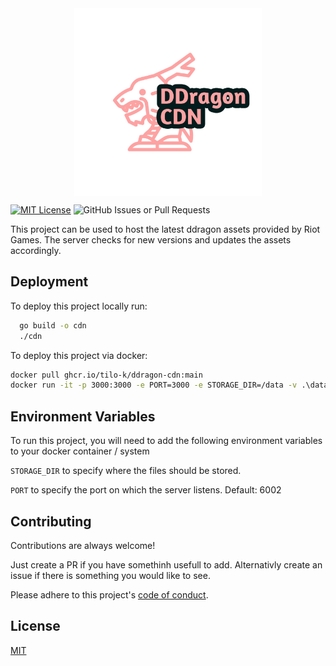 
<div style="display: flex; justify-content: center; align-items: center; width: 100%;">

<img src="https://raw.githubusercontent.com/Tilo-K/ddragon-cdn/main/logos/logo.png" style="width: 300px"/>

</div>

<div style="display: flex; gap: 1rem;">

[![MIT License](https://img.shields.io/badge/License-MIT-green.svg)](https://choosealicense.com/licenses/mit/)
![GitHub Issues or Pull Requests](https://img.shields.io/github/issues/Tilo-K/ddragon-cdn)

</div>
This project can be used to host the latest ddragon assets provided by Riot Games. The server checks for new versions and updates the assets accordingly.


## Deployment

To deploy this project locally run:

```bash
  go build -o cdn
  ./cdn
```

To deploy this project via docker:

```bash
docker pull ghcr.io/tilo-k/ddragon-cdn:main
docker run -it -p 3000:3000 -e PORT=3000 -e STORAGE_DIR=/data -v .\data:/data ghcr.io/tilo-k/ddragon-cdn:main
```
## Environment Variables

To run this project, you will need to add the following environment variables to your docker container / system

`STORAGE_DIR` to specify where the files should be stored.

`PORT` to specify the port on which the server listens. Default: 6002
## Contributing

Contributions are always welcome!

Just create a PR if you have somethinh usefull to add.
Alternativly create an issue if there is something you would like to see.

Please adhere to this project's [code of conduct](https://tilok.dev/coc).


## License

[MIT](https://choosealicense.com/licenses/mit/)


